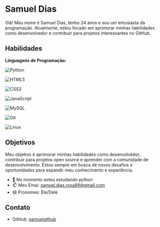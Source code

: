 
# Samuel Dias

  

Olá! Meu nome é Samuel Dias, tenho 24 anos e sou um entusiasta da programação. Atualmente, estou focado em aprimorar minhas habilidades como desenvolvedor e contribuir para projetos interessantes no GitHub.

  

## Habilidades

  

  **Linguagens de Programação:**

![Python](https://img.shields.io/badge/python-000?style=for-the-badge&logo=python&logoColor=ffdd54)

![HTML5](https://img.shields.io/badge/HTML5-E34F26?style=for-the-badge&logo=html5&logoColor=white)

![CSS3](https://img.shields.io/badge/CSS3-1572B6?style=for-the-badge&logo=css3&logoColor=white)

![JavaScript](https://img.shields.io/badge/JavaScript-F7DF1E?style=for-the-badge&logo=javascript&logoColor=black)

![MySQL](https://img.shields.io/badge/MySQL-00000F?style=for-the-badge&logo=mysql&logoColor=white)

![Git](https://img.shields.io/badge/GIT-E44C30?style=for-the-badge&logo=git&logoColor=white)

![Linux](https://img.shields.io/badge/Linux-555?style=for-the-badge&logo=linux&logoColor=FCC624)

  
  
  

## Objetivos

  

  

Meu objetivo é aprimorar minhas habilidades como desenvolvedor, contribuir para projetos open source e aprender com a comunidade de desenvolvimento. Estou sempre em busca de novos desafios e oportunidades para expandir meu conhecimento e experiência.


- 🔭 No momento estou estudando python
- 📫 Meu Emai: samuel.dias.rosa99@gmail.com
- 😄 Pronomes: Ele/Dele



  

## Contato

-  GitHub: [samuelgithub](https://github.com/samueldias99)
